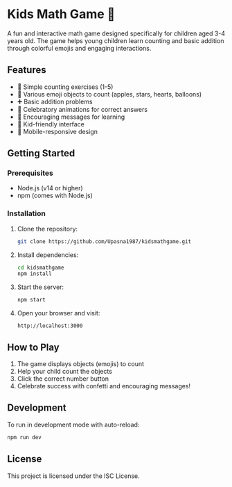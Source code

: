 # Kids Math Game 🔢

A fun and interactive math game designed specifically for children aged 3-4 years old. The game helps young children learn counting and basic addition through colorful emojis and engaging interactions.

## Features

- 🎯 Simple counting exercises (1-5)
- 🎈 Various emoji objects to count (apples, stars, hearts, balloons)
- ➕ Basic addition problems
- 🎉 Celebratory animations for correct answers
- 💪 Encouraging messages for learning
- 👶 Kid-friendly interface
- 📱 Mobile-responsive design

## Getting Started

### Prerequisites

- Node.js (v14 or higher)
- npm (comes with Node.js)

### Installation

1. Clone the repository:
   ```bash
   git clone https://github.com/Upasna1987/kidsmathgame.git
   ```

2. Install dependencies:
   ```bash
   cd kidsmathgame
   npm install
   ```

3. Start the server:
   ```bash
   npm start
   ```

4. Open your browser and visit:
   ```
   http://localhost:3000
   ```

## How to Play

1. The game displays objects (emojis) to count
2. Help your child count the objects
3. Click the correct number button
4. Celebrate success with confetti and encouraging messages!

## Development

To run in development mode with auto-reload:
```bash
npm run dev
```

## License

This project is licensed under the ISC License. 